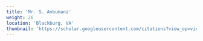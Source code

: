 ```yaml
---
title: 'Mr. S. Anbumani'
weight: 26
location: 'Blackburg, VA'
thumbnail: 'https://scholar.googleusercontent.com/citations?view_op=view_photo&user=sF8DwlYAAAAJ&citpid=3'
---
```

